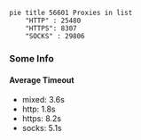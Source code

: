 
```mermaid
pie title 56601 Proxies in list
    "HTTP" : 25480
    "HTTPS": 8307
    "SOCKS" : 29806
```

### Some Info
#### Average Timeout

- mixed: 3.6s
- http: 1.8s
- https: 8.2s
- socks: 5.1s